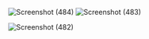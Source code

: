 ![Screenshot (484)](https://github.com/Biradar1422/media-animations.github.io/assets/101455095/2b146c9b-2f29-432f-bbac-a0b85924c4b3)
![Screenshot (483)](https://github.com/Biradar1422/media-animations.github.io/assets/101455095/d63086b2-36ae-4527-9ca2-53a445669b0f)

![Screenshot (482)](https://github.com/Biradar1422/media-animations.github.io/assets/101455095/798ba161-9f41-4825-bb25-f9ed9abd9973)

